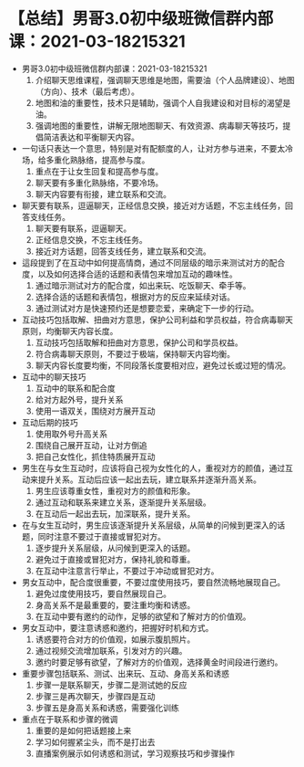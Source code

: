 # 【总结】男哥3.0初中级班微信群内部课：2021-03-18215321

-   男哥3.0初中级班微信群内部课：2021-03-18215321
    1.  介绍聊天思维课程，强调聊天思维是地图，需要油（个人品牌建设）、地图（方向）、技术（最后考虑）。
    2.  地图和油的重要性，技术只是辅助，强调个人自我建设和对目标的渴望是油。
    3.  强调地图的重要性，讲解无限地图聊天、有效资源、病毒聊天等技巧，提倡简洁表达和平衡聊天内容。
-   一句话只表达一个意思，特别是对有配额度的人，让对方参与进来，不要太冷场，给多重化熟脉络，提高参与度。
    1.  重点在于让女生回复和提高参与度。
    2.  聊天要有多重化熟脉络，不要冷场。
    3.  聊天内容要有衔接，建立联系和交流。
-   聊天要有联系，逗逼聊天，正经信息交换，接近对方话题，不忘主线任务，回答支线任务。
    1.  聊天要有联系，逗逼聊天。
    2.  正经信息交换，不忘主线任务。
    3.  接近对方话题，回答支线任务，建立联系和交流。
-   這段提到了在互动中如何提高情商，通过不同层级的暗示来测试对方的配合度，以及如何选择合适的话题和表情包来增加互动的趣味性。
    1.  通过暗示测试对方的配合度，如出来玩、吃饭聊天、牵手等。
    2.  选择合适的话题和表情包，根据对方的反应来延续对话。
    3.  通过测试对方是快速预约还是想要恋爱，来确定下一步的行动。
-   互动技巧包括取解、扭曲对方意思，保护公司利益和学员权益，符合病毒聊天原则，均衡聊天内容长度。
    1.  互动技巧包括取解和扭曲对方意思，保护公司和学员权益。
    2.  符合病毒聊天原则，不要过于极端，保持聊天内容均衡。
    3.  聊天内容长度要均衡，不同段落长度要相对应，避免过长或过短的情况。
-   互动中的聊天技巧
    1.  互动中的联系和配合度
    2.  给对方起外号，提升关系
    3.  使用一语双关，围绕对方展开互动
-   互动后期的技巧
    1.  使用取外号升高关系
    2.  围绕自己展开互动，让对方倒追
    3.  把自己女性化，抓住特质展开互动
-   男生在与女生互动时，应该将自己视为女性化的人，重视对方的颜值，通过互动来提升关系。互动后应该一起出去玩，建立联系并逐渐升高关系。
    1.  男生应该尊重女性，重视对方的颜值和形象。
    2.  通过互动和联系来建立关系，逐渐提升关系层级。
    3.  在互动后一起出去玩，加深联系，提升关系。
-   在与女生互动时，男生应该逐渐提升关系层级，从简单的问候到更深入的话题，同时注意不要过于直接或冒犯对方。
    1.  逐步提升关系层级，从问候到更深入的话题。
    2.  避免过于直接或冒犯对方，保持礼貌和尊重。
    3.  在互动中注意言行举止，不要过于冲动或冒犯对方。
-   男女互动中，配合度很重要，不要过度使用技巧，要自然流畅地展现自己。
    1.  避免过度使用技巧，要自然展现自己。
    2.  身高关系不是最重要的，要注重均衡和诱惑。
    3.  在互动中要有邀约的动作，足够的欲望和了解对方的价值观。
-   男女互动中，要注意诱惑和邀约，把握好时机和方式。
    1.  诱惑要符合对方的价值观，如展示腹肌照片。
    2.  通过视频交流增加联系，引发对方的兴趣。
    3.  邀约时要足够有欲望，了解对方的价值观，选择黄金时间段进行邀约。
-   重要步骤包括联系、测试、出来玩、互动、身高关系和诱惑
    1.  步骤一是联系聊天，步骤二是测试她的反应
    2.  步骤三是再次聊天，步骤四是互动
    3.  步骤五是身高关系和诱惑，需要强化训练
-   重点在于联系和步骤的微调
    1.  重要的是如何把话题接上来
    2.  学习如何握紧尘头，而不是打出去
    3.  直播案例展示如何诱惑和测试，学习观察技巧和步骤操作